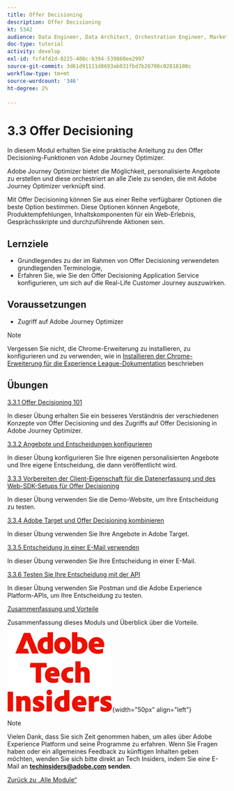 ```yaml
---
title: Offer Decisioning
description: Offer Decisioning
kt: 5342
audience: Data Engineer, Data Architect, Orchestration Engineer, Marketer
doc-type: tutorial
activity: develop
exl-id: fcf4fd2d-8225-408c-b394-539860ee2997
source-git-commit: 3d61d91111d8693ab031fbd7b26706c02818108c
workflow-type: tm+mt
source-wordcount: '346'
ht-degree: 2%

---
```


# 3.3 Offer Decisioning

In diesem Modul erhalten Sie eine praktische Anleitung zu den Offer Decisioning-Funktionen von Adobe Journey Optimizer.

Adobe Journey Optimizer bietet die Möglichkeit, personalisierte Angebote zu erstellen und diese orchestriert an alle Ziele zu senden, die mit Adobe Journey Optimizer verknüpft sind.

Mit Offer Decisioning können Sie aus einer Reihe verfügbarer Optionen die beste Option bestimmen. Diese Optionen können Angebote, Produktempfehlungen, Inhaltskomponenten für ein Web-Erlebnis, Gesprächsskripte und durchzuführende Aktionen sein.

## Lernziele

- Grundlegendes zu der im Rahmen von Offer Decisioning verwendeten grundlegenden Terminologie,
- Erfahren Sie, wie Sie den Offer Decisioning Application Service konfigurieren, um sich auf die Real-Life Customer Journey auszuwirken.

## Voraussetzungen

- Zugriff auf Adobe Journey Optimizer

>[!NOTE]
>
>Vergessen Sie nicht, die Chrome-Erweiterung zu installieren, zu konfigurieren und zu verwenden, wie in [Installieren der Chrome-Erweiterung für die Experience League-Dokumentation](../../../getting-started/gettingstarted/ex1.md) beschrieben

## Übungen

[3.3.1 Offer Decisioning 101](./ex1.md)

In dieser Übung erhalten Sie ein besseres Verständnis der verschiedenen Konzepte von Offer Decisioning und des Zugriffs auf Offer Decisioning in Adobe Journey Optimizer.

[3.3.2 Angebote und Entscheidungen konfigurieren](./ex2.md)

In dieser Übung konfigurieren Sie Ihre eigenen personalisierten Angebote und Ihre eigene Entscheidung, die dann veröffentlicht wird.

[3.3.3 Vorbereiten der Client-Eigenschaft für die Datenerfassung und des Web-SDK-Setups für Offer Decisioning](./ex3.md)

In dieser Übung verwenden Sie die Demo-Website, um Ihre Entscheidung zu testen.

[3.3.4 Adobe Target und Offer Decisioning kombinieren](./ex4.md)

In dieser Übung verwenden Sie Ihre Angebote in Adobe Target.

[3.3.5 Entscheidung in einer E-Mail verwenden](./ex5.md)

In dieser Übung verwenden Sie Ihre Entscheidung in einer E-Mail.

[3.3.6 Testen Sie Ihre Entscheidung mit der API](./ex6.md)

In dieser Übung verwenden Sie Postman und die Adobe Experience Platform-APIs, um Ihre Entscheidung zu testen.

[Zusammenfassung und Vorteile](./summary.md)

Zusammenfassung dieses Moduls und Überblick über die Vorteile.

![Tech Insiders](./../../../../assets/images/techinsiders.png){width="50px" align="left"}

>[!NOTE]
>
>Vielen Dank, dass Sie sich Zeit genommen haben, um alles über Adobe Experience Platform und seine Programme zu erfahren. Wenn Sie Fragen haben oder ein allgemeines Feedback zu künftigen Inhalten geben möchten, wenden Sie sich bitte direkt an Tech Insiders, indem Sie eine E-Mail an **techinsiders@adobe.com senden**.

[Zurück zu „Alle Module“](./../../../../overview.md)
